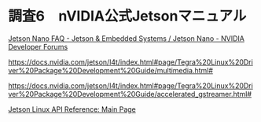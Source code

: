 # 調査6　nVIDIA公式Jetsonマニュアル

[Jetson Nano FAQ - Jetson & Embedded Systems / Jetson Nano - NVIDIA Developer Forums](https://forums.developer.nvidia.com/t/jetson-nano-faq/82953)

https://docs.nvidia.com/jetson/l4t/index.html#page/Tegra%20Linux%20Driver%20Package%20Development%20Guide/multimedia.html#

https://docs.nvidia.com/jetson/l4t/index.html#page/Tegra%20Linux%20Driver%20Package%20Development%20Guide/accelerated_gstreamer.html#

[Jetson Linux API Reference: Main Page](https://docs.nvidia.com/jetson/l4t-multimedia/index.html)

